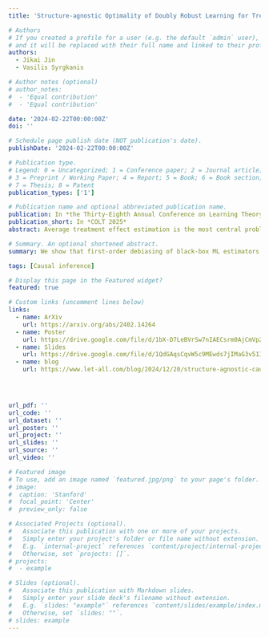 ```yaml
---
title: 'Structure-agnostic Optimality of Doubly Robust Learning for Treatment Effect Estimation'

# Authors
# If you created a profile for a user (e.g. the default `admin` user), write the username (folder name) here
# and it will be replaced with their full name and linked to their profile.
authors:
  - Jikai Jin
  - Vasilis Syrgkanis

# Author notes (optional)
# author_notes:
#  - 'Equal contribution'
#  - 'Equal contribution'

date: '2024-02-22T00:00:00Z'
doi: ''

# Schedule page publish date (NOT publication's date).
publishDate: '2024-02-22T00:00:00Z'

# Publication type.
# Legend: 0 = Uncategorized; 1 = Conference paper; 2 = Journal article;
# 3 = Preprint / Working Paper; 4 = Report; 5 = Book; 6 = Book section;
# 7 = Thesis; 8 = Patent
publication_types: ['1']

# Publication name and optional abbreviated publication name.
publication: In *the Thirty-Eighth Annual Conference on Learning Theory*
publication_short: In *COLT 2025*
abstract: Average treatment effect estimation is the most central problem in causal inference with application to numerous disciplines. While many estimation strategies have been proposed in the literature, recently also incorporating generic machine learning estimators, the statistical optimality of these methods has still remained an open area of investigation. In this paper, we adopt the recently introduced structure-agnostic framework of statistical lower bounds, which poses no structural properties on the nuisance functions other than access to black-box estimators that attain small errors; which is particularly appealing when one is only willing to consider estimation strategies that use non-parametric regression and classification oracles as a black-box sub-process. Within this framework, we prove the statistical optimality of the celebrated and widely used doubly robust estimators for both the Average Treatment Effect (ATE) and the Average Treatment Effect on the Treated (ATTE), as well as weighted variants of the former, which arise in policy evaluation.

# Summary. An optional shortened abstract.
summary: We show that first-order debiasing of black-box ML estimators is optimal for estimating average treatment effect.

tags: [Causal inference]

# Display this page in the Featured widget?
featured: true

# Custom links (uncomment lines below)
links:
  - name: ArXiv
    url: https://arxiv.org/abs/2402.14264
  - name: Poster
    url: https://drive.google.com/file/d/1bX-D7LeBVrSw7nIAECsrm0AjCmVp20R0/view?usp=sharing
  - name: Slides
    url: https://drive.google.com/file/d/1QdGAqsCqvW5c9MEwds7jIMaG3v51IwgL/view?usp=drive_link
  - name: blog
    url: https://www.let-all.com/blog/2024/12/20/structure-agnostic-causal-estimation/


  

url_pdf: ''
url_code: ''
url_dataset: ''
url_poster: ''
url_project: ''
url_slides: ''
url_source: ''
url_video: ''

# Featured image
# To use, add an image named `featured.jpg/png` to your page's folder.
# image:
#  caption: 'Stanford'
#  focal_point: 'Center'
#  preview_only: false

# Associated Projects (optional).
#   Associate this publication with one or more of your projects.
#   Simply enter your project's folder or file name without extension.
#   E.g. `internal-project` references `content/project/internal-project/index.md`.
#   Otherwise, set `projects: []`.
# projects:
#  - example

# Slides (optional).
#   Associate this publication with Markdown slides.
#   Simply enter your slide deck's filename without extension.
#   E.g. `slides: "example"` references `content/slides/example/index.md`.
#   Otherwise, set `slides: ""`.
# slides: example
---
```

